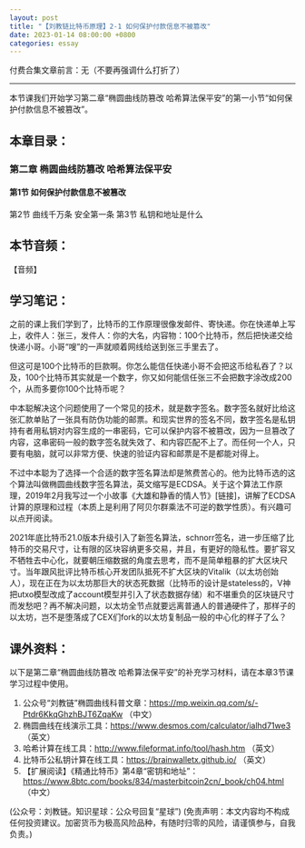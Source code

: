 ```yaml
---
layout: post
title: "【刘教链比特币原理】2-1 如何保护付款信息不被篡改"
date: 2023-01-14 08:00:00 +0800
categories: essay
---
```


付费合集文章前言：无（不要再强调什么打折了）

---

本节课我们开始学习第二章“椭圆曲线防篡改 哈希算法保平安”的第一小节“如何保护付款信息不被篡改”。

## 本章目录：

### 第二章 椭圆曲线防篡改 哈希算法保平安
#### 第1节 如何保护付款信息不被篡改
第2节 曲线千万条 安全第一条
第3节 私钥和地址是什么

## 本节音频：

【音频】

## 学习笔记：

之前的课上我们学到了，比特币的工作原理很像发邮件、寄快递。你在快递单上写上，收件人：张三，发件人：你的大名，内容物：100个比特币，然后把快递交给快递小哥。小哥“嗖”的一声就顺着网线给送到张三手里去了。

但这可是100个比特币的巨款啊。你怎么能信任快递小哥不会把这币给私吞了？以及，100个比特币其实就是一个数字，你又如何能信任张三不会把数字涂改成200个，从而多要你100个比特币呢？

中本聪解决这个问题使用了一个常见的技术，就是数字签名。数字签名就好比给这张汇款单贴了一张具有防伪功能的邮票。和现实世界的签名不同，数字签名是私钥持有者用私钥对内容生成的一串密码，它可以保护内容不被篡改，因为一旦篡改了内容，这串密码一般的数字签名就失效了、和内容匹配不上了。而任何一个人，只要有电脑，就可以非常方便、快速的验证内容和邮票是不是都能对得上。

不过中本聪为了选择一个合适的数字签名算法却是煞费苦心的。他为比特币选的这个算法叫做椭圆曲线数字签名算法，英文缩写是ECDSA。关于这个算法工作原理，2019年2月我写过一个小故事《大雄和静香的情人节》[链接]，讲解了ECDSA计算的原理和过程（本质上是利用了阿贝尔群乘法不可逆的数学性质）。有兴趣可以点开阅读。

2021年底比特币21.0版本升级引入了新签名算法，schnorr签名，进一步压缩了比特币的交易尺寸，让有限的区块容纳更多交易，并且，有更好的隐私性。要扩容又不牺牲去中心化，就要朝压缩数据的角度去思考，而不是简单粗暴的扩大区块尺寸。当年跟风批评比特币核心开发团队抵死不扩大区块的Vitalik（以太坊创始人），现在正在为以太坊那巨大的状态死数据（比特币的设计是stateless的，V神把utxo模型改成了account模型并引入了状态数据存储）和不堪重负的区块链尺寸而发愁吧？再不解决问题，以太坊全节点就要远离普通人的普通硬件了，那样子的以太坊，岂不是堕落成了CEX们fork的以太坊复制品一般的中心化的样子了么？

## 课外资料：

以下是第二章“椭圆曲线防篡改 哈希算法保平安”的补充学习材料，请在本章3节课学习过程中使用。

1. 公众号“刘教链”椭圆曲线科普文章：https://mp.weixin.qq.com/s/-Ptdr6KkqGhzhBJT6ZqaKw （中文）
2. 椭圆曲线在线演示工具：https://www.desmos.com/calculator/ialhd71we3 （英文）
3. 哈希计算在线工具：http://www.fileformat.info/tool/hash.htm （英文）
4. 比特币公私钥计算在线工具：https://brainwalletx.github.io/ （英文）
5. 【扩展阅读】《精通比特币》第4章“密钥和地址”：https://www.8btc.com/books/834/masterbitcoin2cn/_book/ch04.html （中文）

(公众号：刘教链。知识星球：公众号回复“星球”)
(免责声明：本文内容均不构成任何投资建议。加密货币为极高风险品种，有随时归零的风险，请谨慎参与，自我负责。)
